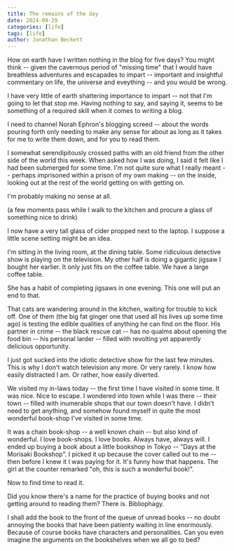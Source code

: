 ```yaml
---
title: The remains of the day
date: 2024-09-29
categories: [life]
tags: [life]
author: Jonathan Beckett
---
```


How on earth have I written nothing in the blog for five days? You might think -- given the cavernous period of "missing time" that I would have breathless adventures and escapades to impart -- important and insightful commentary on life, the universe and eveything -- and you would be wrong.

I have very little of earth shattering importance to impart -- not that I'm going to let that stop me. Having nothing to say, and saying it, seems to be something of a required skill when it comes to writing a blog.

I need to channel Norah Ephron's blogging screed -- about the words pouring forth only needing to make any sense for about as long as it takes for me to write them down, and for you to read them.

I somewhat serendipitously crossed paths with an old friend from the other side of the world this week. When asked how I was doing, I said it felt like I had been submerged for some time. I'm not quite sure what I really meant -- perhaps imprisoned within a prison of my own making -- on the inside, looking out at the rest of the world getting on with getting on.

I'm probably making no sense at all.

(a few moments pass while I walk to the kitchen and procure a glass of something nice to drink)

I now have a very tall glass of cider propped next to the laptop. I suppose a little scene setting might be an idea.

I'm sitting in the living room, at the dining table. Some ridiculous detective show is playing on the television. My other half is doing a gigantic jigsaw I bought her earlier. It only just fits on the coffee table. We have a large coffee table.

She has a habit of completing jigsaws in one evening. This one will put an end to that.

That cats are wandering around in the kitchen, waiting for trouble to kick off. One of them (the big fat ginger one that used all his lives up some time ago) is testing the edible qualities of anything he can find on the floor. His partner in crime -- the black rescue cat -- has no qualms about opening the food bin -- his personal larder -- filled with revolting yet apparently delicious opportunity.

I just got sucked into the idiotic detective show for the last few minutes. This is why I don't watch television any more. Or very rarely. I know how easily distracted I am. Or rather, how easily diverted.

We visited my in-laws today -- the first time I have visited in some time. It was nice. Nice to escape. I wondered into town while I was there -- their town -- filled with inumerable shops that our town doesn't have. I didn't need to get anything, and somehow found myself in quite the most wonderful book-shop I've visited in some time.

It was a chain book-shop -- a well known chain -- but also kind of wonderful. I love book-shops. I love books. Always have, always will. I ended up buying a book about a little bookshop in Tokyo -- "Days at the Morisaki Bookshop". I picked it up because the cover called out to me -- then before I knew it I was paying for it. It's funny how that happens. The girl at the counter remarked "oh, this is such a wonderful book!".

Now to find time to read it.

Did you know there's a name for the practice of buying books and not getting around to reading them? There is. Bibliophagy.

I shall add the book to the front of the queue of unread books -- no doubt annoying the books that have been patienty waiting in line enormously. Because of course books have characters and personalities. Can you even imagine the arguments on the bookshelves when we all go to bed?